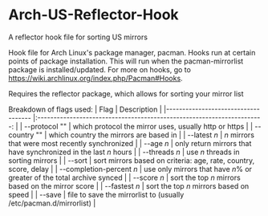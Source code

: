# Arch-US-Reflector-Hook
A reflector hook file for sorting US mirrors

Hook file for Arch Linux's package manager, pacman.
Hooks run at certain points of package installation.  This will run when the pacman-mirrorlist package is installed/updated.
For more on hooks, go to https://wiki.archlinux.org/index.php/Pacman#Hooks.

Requires the reflector package, which allows for sorting your mirror list

Breakdown of flags used:
| Flag                         				| Description                                                          		|
|------------------------------------ |:----------------------------------------------------------------------:	|
| --protocol "<protocol>"      				| which protocol the mirror uses, usually http or https                		|
| --country "<country name>"   				| which country the mirrors are based in                               		|
| --latest *n*                 				| *n* mirrors that were most recently synchronized                       	|
| --age *n*                    				| only return mirrors that have synchronized in the last *n* hours       	|
| --threads *n*                				| use *n* threads in sorting mirrors                                     	|
| --sort                       				| sort mirrors based on criteria: age, rate, country, score, delay     		|
| --completion-percent *n*     				| use only mirrors that have *n*% or greater of the total archive synced 	|
| --score *n*													| sort the top *n* mirrors based on the mirror score                     	|
| --fastest *n*												| sort the top *n* mirrors based on speed                                	|
| --save <filepath>										| file to save the mirrorlist to (usually /etc/pacman.d/mirrorlist)    		|
